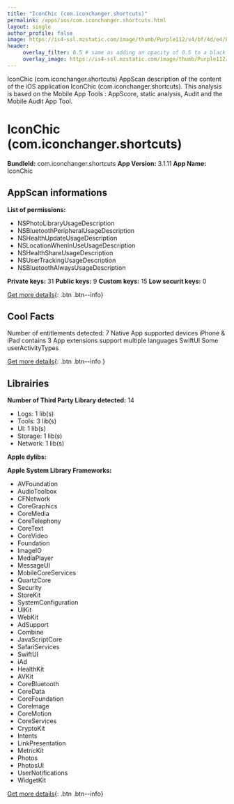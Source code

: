 ```yaml
---
title: "IconChic (com.iconchanger.shortcuts)"
permalink: /apps/ios/com.iconchanger.shortcuts.html
layout: single
author_profile: false
image: https://is4-ssl.mzstatic.com/image/thumb/Purple112/v4/bf/4d/e4/bf4de4bb-0892-c8a7-01b1-c25c6e6af9da/AppIcon-0-1x_U007emarketing-0-7-0-85-220.png/512x512bb.jpg
header: 
     overlay_filter: 0.5 # same as adding an opacity of 0.5 to a black background
     overlay_image: https://is4-ssl.mzstatic.com/image/thumb/Purple112/v4/bf/4d/e4/bf4de4bb-0892-c8a7-01b1-c25c6e6af9da/AppIcon-0-1x_U007emarketing-0-7-0-85-220.png/512x512bb.jpg
---
```

IconChic (com.iconchanger.shortcuts) AppScan description of the content of the iOS application IconChic (com.iconchanger.shortcuts). This analysis is based on the Mobile App Tools : AppScore, static analysis, Audit and the Mobile Audit App Tool.

# IconChic (com.iconchanger.shortcuts)

**BundleId:** com.iconchanger.shortcuts
**App Version:** 3.1.11
**App Name:** IconChic


## AppScan informations 

**List of permissions:** 
- NSPhotoLibraryUsageDescription
- NSBluetoothPeripheralUsageDescription
- NSHealthUpdateUsageDescription
- NSLocationWhenInUseUsageDescription
- NSHealthShareUsageDescription
- NSUserTrackingUsageDescription
- NSBluetoothAlwaysUsageDescription
  
  
**Private keys:** 31
**Public keys:** 9
**Custom keys:** 15
**Low securit keys:** 0
  
[Get more details](/pricing.html){: .btn .btn--info}

## Cool Facts

Number of entitlements detected: 7
Native App
supported devices iPhone & iPad
contains 3 App extensions
support multiple languages
SwiftUI
Some userActivityTypes
  
[Get more details](/pricing.html){: .btn .btn--info }

## Librairies 
**Number of Third Party Library detected:** 14
- Logs: 1 lib(s)
- Tools: 3 lib(s)
- UI: 1 lib(s)
- Storage: 1 lib(s)
- Network: 1 lib(s)


**Apple dylibs:**


**Apple System Library Frameworks:**
- AVFoundation
- AudioToolbox
- CFNetwork
- CoreGraphics
- CoreMedia
- CoreTelephony
- CoreText
- CoreVideo
- Foundation
- ImageIO
- MediaPlayer
- MessageUI
- MobileCoreServices
- QuartzCore
- Security
- StoreKit
- SystemConfiguration
- UIKit
- WebKit
- AdSupport
- Combine
- JavaScriptCore
- SafariServices
- SwiftUI
- iAd
- HealthKit
- AVKit
- CoreBluetooth
- CoreData
- CoreFoundation
- CoreImage
- CoreMotion
- CoreServices
- CryptoKit
- Intents
- LinkPresentation
- MetricKit
- Photos
- PhotosUI
- UserNotifications
- WidgetKit


  
[Get more details](/pricing.html){: .btn .btn--info}

